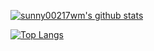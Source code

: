 [![sunny00217wm's github stats](https://github-readme-stats.vercel.app/api?username=sunny00217wm&count_private=true)](https://github.com/anuraghazra/github-readme-stats)

[![Top Langs](https://github-readme-stats.vercel.app/api/top-langs/?username=sunny00217wm&layout=compact)](https://github.com/anuraghazra/github-readme-stats)
